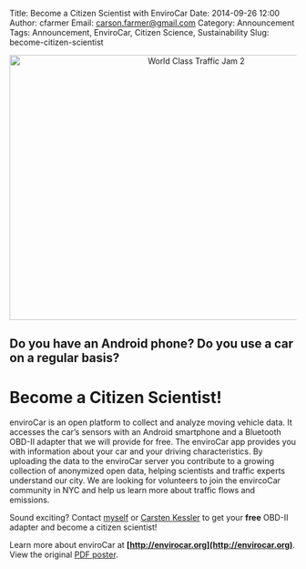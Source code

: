 Title: Become a Citizen Scientist with EnviroCar
Date: 2014-09-26 12:00
Author: cfarmer
Email: carson.farmer@gmail.com
Category: Announcement
Tags: Announcement, EnviroCar, Citizen Science, Sustainability
Slug: become-citizen-scientist

<CENTER>
<a href="https://www.flickr.com/photos/joiseyshowaa/7454479488" title="World Class Traffic Jam 2 by joiseyshowaa, on Flickr">
	<img src="https://farm9.staticflickr.com/8162/7454479488_9cf64433d6_z.jpg" width="640" height="465" alt="World Class Traffic Jam 2">
</a>
</CENTER>

## Do you have an Android phone? Do you use a car on a regular basis?

# Become a Citizen Scientist!

enviroCar is an open platform to collect and analyze moving vehicle data. It accesses the car’s sensors with an Android smartphone and a Bluetooth OBD-II adapter that we will provide for free. The enviroCar app provides you with information about your car and your driving characteristics. By uploading the data to the enviroCar server you contribute to a growing collection of anonymized open data, helping scientists and traffic experts understand our city. We are looking for volunteers to join the envircoCar community in NYC and help us learn more about traffic flows and emissions.

Sound exciting? Contact [myself](mailto:carson.farmer@hunter.cuny.edu) or [Carsten Kessler](mailto:carsten.kessler@hunter.cuny.edu) to get your **free** OBD-II adapter and become a citizen scientist!

Learn more about enviroCar at **[http://envirocar.org](http://envirocar.org)**. View the original [PDF poster]({filename}/uploads/ad-envirocar-participation.pdf).